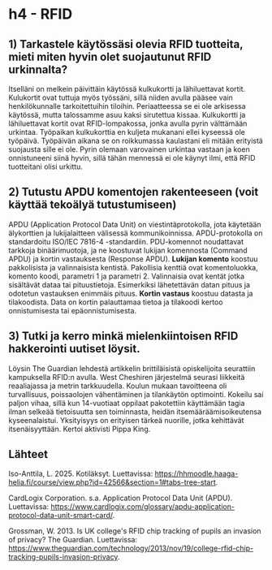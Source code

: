 # h4 - RFID

## 1) Tarkastele käytössäsi olevia RFID tuotteita, mieti miten hyvin olet suojautunut RFID urkinnalta?

Itselläni on melkein päivittäin käytössä kulkukortti ja lähiluettavat kortit. Kulukortit ovat tuttuja myös työssäni, sillä niiden avulla pääsee vain henkilökunnalle tarkoitettuihin tiloihin. 
Periaatteessa se ei ole arkisessa käytössä, mutta talossamme asuu kaksi sirutettua kissaa. Kulkukortti ja lähiluettavat kortit ovat RFID-lompakossa, jonka avulla pyrin välttämään urkintaa. 
Työpaikan kulkukorttia en kuljeta mukanani ellei kyseessä ole työpäivä. Työpäivän aikana se on roikkumassa kaulastani eli mitään erityistä suojausta sille ei ole. 
Pyrin olemaan varovainen urkintaa vastaan ja koen onnistuneeni siinä hyvin, sillä tähän mennessä ei ole käynyt ilmi, että RFID tuotteitani olisi urkittu.

## 2) Tutustu APDU komentojen rakenteeseen (voit käyttää tekoälyä tutustumiseen)

APDU (Application Protocol Data Unit) on viestintäprotokolla, jota käytetään älykorttien ja lukijalaitteen välisessä kommunikoinnissa. APDU-protokolla on standardoitu ISO/IEC 7816-4 -standardiin.
PDU-komennot noudattavat tarkkoja binäärimuotoja, ja ne koostuvat lukijan komennosta (Command APDU) ja kortin vastauksesta (Response APDU).
**Lukijan komento** koostuu pakkolisista ja valinnaisista kentistä. Pakollisia kenttiä ovat komentoluokka, komento koodi, parametri 1 ja parametri 2. Valinnaisia ovat kentät jotka sisältävät dataa tai pituustietoja. 
Esimerkiksi lähetettävän datan pituus ja odotetun vastauksen enimmäis pituus.
**Kortin vastaus** koostuu datasta ja tilakoodista. Data on kortin palauttamaa tietoa ja tilakoodi kertoo onnistumisesta tai epäonnistumisesta. 

## 3) Tutki ja kerro minkä mielenkiintoisen RFID hakkerointi uutiset löysit. 

Löysin The Guardian lehdestä artikkelin brittiläisistä opiskelijoita seurattiin kampuksella RFID:n avulla. West Cheshiren järjestelmä seurasi liikkeitä reaaliajassa ja metrin tarkkuudella. Koulun mukaan tavoitteena oli turvallisuus, poissaolojen vähentäminen ja tilankäytön optimointi.
Kokeilu sai paljon vihaa, sillä kun 14-vuotiaat oppilaat pakotettiin käyttämään tagia ilman selkeää tietoisuutta sen toiminnasta, heidän itsemääräämisoikeutensa kyseenalaistui. Yksityisyys on erityisen tärkeä nuorille, jotka kehittävät itsenäisyyttään. Kertoi aktivisti Pippa King.

## Lähteet

Iso-Anttila, L. 2025. Kotiläksyt. Luettavissa: https://hhmoodle.haaga-helia.fi/course/view.php?id=42566&section=1#tabs-tree-start.

CardLogix Corporation. s.a. Application Protocol Data Unit (APDU). Luettavissa: https://www.cardlogix.com/glossary/apdu-application-protocol-data-unit-smart-card/. 

Grossman, W. 2013. Is UK college's RFID chip tracking of pupils an invasion of privacy? The Guardian. Luettavissa: https://www.theguardian.com/technology/2013/nov/19/college-rfid-chip-tracking-pupils-invasion-privacy.
